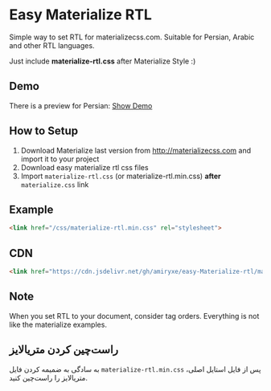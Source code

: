# Easy Materialize RTL
Simple way to set RTL for materializecss.com. Suitable for Persian, Arabic and other RTL languages.

Just include **materialize-rtl.css** after Materialize Style :)

## Demo
There is a preview for Persian: [Show Demo](https://amiryxe.github.io/easy-materialize-rtl/)


## How to Setup
1. Download Materialize last version from http://materializecss.com and import it to your project
2. Download easy materialize rtl css files
3. Import ```materialize-rtl.css``` (or materialize-rtl.min.css) **after** ```materialize.css``` link

## Example
```html
<link href="/css/materialize-rtl.min.css" rel="stylesheet">
```

## CDN
```html
<link href="https://cdn.jsdelivr.net/gh/amiryxe/easy-Materialize-rtl/materialize-rtl.min.css" rel="stylesheet">
```
## Note
When you set RTL to your document, consider tag orders. Everything is not like the materialize examples.

## راست‌چین کردن متریالایز
به سادگی به ضمیمه کردن فایل `materialize-rtl.min.css` پس از فایل استایل اصلی، متریالایز را راست‌چین کنید.
